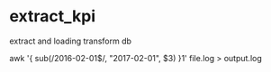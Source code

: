 # extract_kpi
extract and loading transform db

awk '{ sub(/2016-02-01$/, "2017-02-01", $3) }1' file.log > output.log
